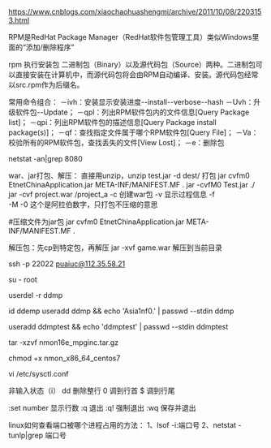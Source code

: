 https://www.cnblogs.com/xiaochaohuashengmi/archive/2011/10/08/2203153.html

RPM是RedHat Package Manager（RedHat软件包管理工具）类似Windows里面的“添加/删除程序”

rpm 执行安装包
二进制包（Binary）以及源代码包（Source）两种。二进制包可以直接安装在计算机中，而源代码包将会由RPM自动编译、安装。源代码包经常以src.rpm作为后缀名。

常用命令组合：
－ivh：安装显示安装进度--install--verbose--hash
－Uvh：升级软件包--Update；
－qpl：列出RPM软件包内的文件信息[Query Package list]；
－qpi：列出RPM软件包的描述信息[Query Package install package(s)]；
－qf：查找指定文件属于哪个RPM软件包[Query File]；
－Va：校验所有的RPM软件包，查找丢失的文件[View Lost]；
－e：删除包

netstat -an|grep 8080


war、jar打包、解压：
直接用unzip，unzip test.jar -d dest/
打包
jar cvfm0 EtnetChinaApplication.jar META-INF/MANIFEST.MF .
jar -cvfM0 Test.jar ./
jar -cvf project.war /project_a
-c   创建war包
-v   显示过程信息
-f    
-M
-0   这个是阿拉伯数字，只打包不压缩的意思

#压缩文件为jar包
jar cvfm0 EtnetChinaApplication.jar META-INF/MANIFEST.MF .

解压包：先cp到特定包，再解压
jar -xvf game.war
解压到当前目录


 ssh -p 22022 puaiuc@112.35.58.21
 
 su - root
 
 userdel -r ddmp

id ddemp
useradd ddmp && echo 'Asia1nf0.' | passwd --stdin ddmp

useradd ddmptest && echo 'ddmptest' | passwd --stdin ddmptest


tar -xzvf nmon16e_mpginc.tar.gz

chmod +x nmon_x86_64_centos7

vi /etc/sysctl.conf 


非输入状态（i）
dd 删除整行
0 调到行首
$ 调到行尾

:set number 显示行数
:q 退出
:q! 强制退出
:wq 保存并退出



linux如何查看端口被哪个进程占用的方法：
1、lsof -i:端口号
2、netstat -tunlp|grep 端口号






